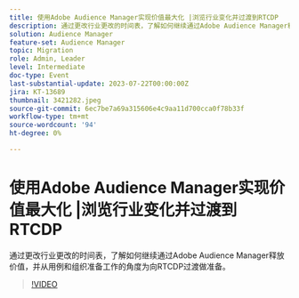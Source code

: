 ```yaml
---
title: 使用Adobe Audience Manager实现价值最大化 |浏览行业变化并过渡到RTCDP
description: 通过更改行业更改的时间表，了解如何继续通过Adobe Audience Manager释放价值，并从用例和组织准备工作的角度为向RTCDP过渡做准备。
solution: Audience Manager
feature-set: Audience Manager
topic: Migration
role: Admin, Leader
level: Intermediate
doc-type: Event
last-substantial-update: 2023-07-22T00:00:00Z
jira: KT-13689
thumbnail: 3421282.jpeg
source-git-commit: 6ec7be7a69a315606e4c9aa11d700cca0f78b33f
workflow-type: tm+mt
source-wordcount: '94'
ht-degree: 0%

---
```



# 使用Adobe Audience Manager实现价值最大化 |浏览行业变化并过渡到RTCDP

通过更改行业更改的时间表，了解如何继续通过Adobe Audience Manager释放价值，并从用例和组织准备工作的角度为向RTCDP过渡做准备。

>[!VIDEO](https://video.tv.adobe.com/v/3421282/?learn=on)
